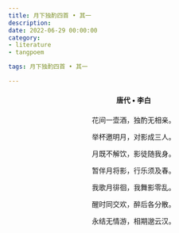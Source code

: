 ```yaml
---
title: 月下独酌四首 • 其一
description:
date: 2022-06-29 00:00:00
category:
- literature
- tangpoem

tags: 月下独酌四首 • 其一

---
```


<div id="poem-author">
唐代 • 李白
</div>
<div id="poem-body">
<p class="poem-paragraph">花间一壶酒，独酌无相亲。</p>
<p class="poem-paragraph">举杯邀明月，对影成三人。</p>
<p class="poem-paragraph">月既不解饮，影徒随我身。</p>
<p class="poem-paragraph">暂伴月将影，行乐须及春。</p>
<p class="poem-paragraph">我歌月徘徊，我舞影零乱。</p>
<p class="poem-paragraph">醒时同交欢，醉后各分散。</p>
<p class="poem-paragraph">永结无情游，相期邈云汉。</p>

</div>

<style>

#poem-author {
    width: 100%;
    text-align: center;
    margin: 20px 0;
    font-weight: bold;
}
#poem-body {
    width: 100%;
    text-align: center;
}
.poem-paragraph {
    font-family: "仿宋"
}

</style>